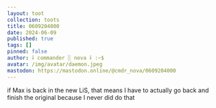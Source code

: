 ```yaml
---
layout: toot
collection: toots
title: 0609204000
date: 2024-06-09
published: true
tags: []
pinned: false
author: ⸸ commander ░ nova ⸸ :~$
avatar: /img/avatar/daemon.jpeg
mastodon: https://mastodon.online/@cmdr_nova/0609204000
---
```


if Max is back in the new LiS, that means I have to actually go back and finish the original because I never did do that
